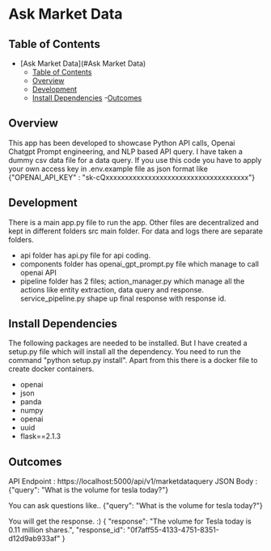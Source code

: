 # Ask Market Data


## Table of Contents
- [Ask Market Data](#Ask Market Data)
    - [Table of Contents](#table-of-contents)
    - [Overview](#overview)
    - [Development](#development)
    - [Install Dependencies](#install-dependencies)
    -[Outcomes](#outcomes)


## Overview
This app has been developed to showcase Python API calls, Openai Chatgpt Prompt engineering, and NLP based API query. I have taken a dummy csv data file for a data query. If you use this code you have to apply your own access key in .env.example file as json format like
{"OPENAI_API_KEY" : "sk-cQxxxxxxxxxxxxxxxxxxxxxxxxxxxxxxxxxxxxx"}  


## Development
There is a main app.py file to run the app. Other files are decentralized and kept in different folders src main folder. For data and logs there are separate folders.
- api folder has api.py file for api coding.
- components folder has openai_gpt_prompt.py file which manage to call openai API
- pipeline folder has 2 files; action_manager.py which manage all the actions like entity extraction, data query and response. service_pipeline.py shape up final response with response id.




## Install Dependencies
The following packages are needed to be installed. But I have created a setup.py file which will install all the dependency. You need to run the command "python setup.py install". Apart from this there is a docker file to create docker containers.


- openai
- json
- panda
- numpy
- openai
- uuid
- flask==2.1.3


## Outcomes
API Endpoint : https://localhost:5000/api/v1/marketdataquery
JSON Body : {"query": "What is the volume for tesla today?"}


You can ask questions like..
{"query": "What is the volume for tesla today?"}


You will get the response. :)
{
    "response": "The volume for Tesla today is 0.11 million shares.",
    "response_id": "0f7aff55-4133-4751-8351-d12d9ab933af"
}

